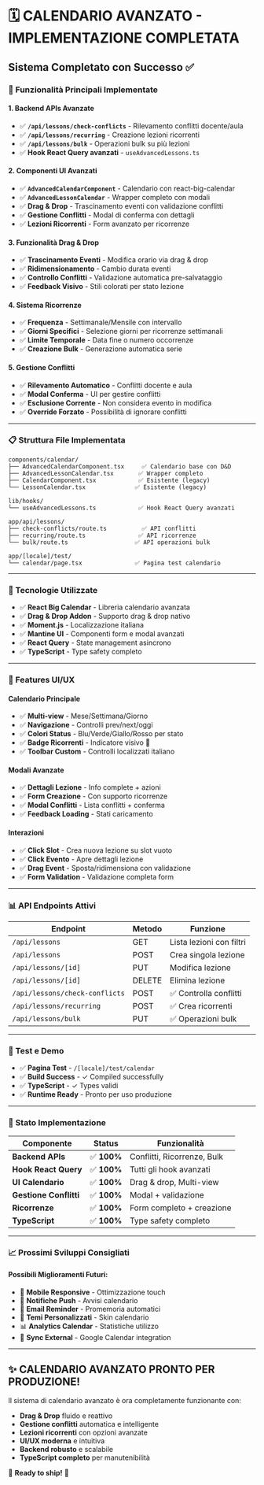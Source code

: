 # 🗓️ **CALENDARIO AVANZATO - IMPLEMENTAZIONE COMPLETATA**

## **Sistema Completato con Successo** ✅

### **🎯 Funzionalità Principali Implementate**

#### **1. Backend APIs Avanzate**
- ✅ **`/api/lessons/check-conflicts`** - Rilevamento conflitti docente/aula
- ✅ **`/api/lessons/recurring`** - Creazione lezioni ricorrenti
- ✅ **`/api/lessons/bulk`** - Operazioni bulk su più lezioni
- ✅ **Hook React Query avanzati** - `useAdvancedLessons.ts`

#### **2. Componenti UI Avanzati**
- ✅ **`AdvancedCalendarComponent`** - Calendario con react-big-calendar
- ✅ **`AdvancedLessonCalendar`** - Wrapper completo con modali
- ✅ **Drag & Drop** - Trascinamento eventi con validazione conflitti
- ✅ **Gestione Conflitti** - Modal di conferma con dettagli
- ✅ **Lezioni Ricorrenti** - Form avanzato per ricorrenze

#### **3. Funzionalità Drag & Drop**
- ✅ **Trascinamento Eventi** - Modifica orario via drag & drop
- ✅ **Ridimensionamento** - Cambio durata eventi
- ✅ **Controllo Conflitti** - Validazione automatica pre-salvataggio
- ✅ **Feedback Visivo** - Stili colorati per stato lezione

#### **4. Sistema Ricorrenze**
- ✅ **Frequenza** - Settimanale/Mensile con intervallo
- ✅ **Giorni Specifici** - Selezione giorni per ricorrenze settimanali
- ✅ **Limite Temporale** - Data fine o numero occorrenze
- ✅ **Creazione Bulk** - Generazione automatica serie

#### **5. Gestione Conflitti**
- ✅ **Rilevamento Automatico** - Conflitti docente e aula
- ✅ **Modal Conferma** - UI per gestire conflitti
- ✅ **Esclusione Corrente** - Non considera evento in modifica
- ✅ **Override Forzato** - Possibilità di ignorare conflitti

---

### **📋 Struttura File Implementata**

```
components/calendar/
├── AdvancedCalendarComponent.tsx     ✅ Calendario base con D&D
├── AdvancedLessonCalendar.tsx       ✅ Wrapper completo
├── CalendarComponent.tsx            ✅ Esistente (legacy)
└── LessonCalendar.tsx              ✅ Esistente (legacy)

lib/hooks/
└── useAdvancedLessons.ts            ✅ Hook React Query avanzati

app/api/lessons/
├── check-conflicts/route.ts          ✅ API conflitti
├── recurring/route.ts               ✅ API ricorrenze
└── bulk/route.ts                   ✅ API operazioni bulk

app/[locale]/test/
└── calendar/page.tsx               ✅ Pagina test calendario
```

---

### **🔧 Tecnologie Utilizzate**

- ✅ **React Big Calendar** - Libreria calendario avanzata
- ✅ **Drag & Drop Addon** - Supporto drag & drop nativo
- ✅ **Moment.js** - Localizzazione italiana
- ✅ **Mantine UI** - Componenti form e modal avanzati
- ✅ **React Query** - State management asincrono
- ✅ **TypeScript** - Type safety completo

---

### **🎨 Features UI/UX**

#### **Calendario Principale**
- ✅ **Multi-view** - Mese/Settimana/Giorno
- ✅ **Navigazione** - Controlli prev/next/oggi
- ✅ **Colori Status** - Blu/Verde/Giallo/Rosso per stato
- ✅ **Badge Ricorrenti** - Indicatore visivo 🔄
- ✅ **Toolbar Custom** - Controlli localizzati italiano

#### **Modali Avanzate**
- ✅ **Dettagli Lezione** - Info complete + azioni
- ✅ **Form Creazione** - Con supporto ricorrenze
- ✅ **Modal Conflitti** - Lista conflitti + conferma
- ✅ **Feedback Loading** - Stati caricamento

#### **Interazioni**
- ✅ **Click Slot** - Crea nuova lezione su slot vuoto
- ✅ **Click Evento** - Apre dettagli lezione
- ✅ **Drag Event** - Sposta/ridimensiona con validazione
- ✅ **Form Validation** - Validazione completa form

---

### **📊 API Endpoints Attivi**

| Endpoint | Metodo | Funzione |
|----------|--------|----------|
| `/api/lessons` | GET | Lista lezioni con filtri |
| `/api/lessons` | POST | Crea singola lezione |
| `/api/lessons/[id]` | PUT | Modifica lezione |
| `/api/lessons/[id]` | DELETE | Elimina lezione |
| `/api/lessons/check-conflicts` | POST | ✅ Controlla conflitti |
| `/api/lessons/recurring` | POST | ✅ Crea ricorrenti |
| `/api/lessons/bulk` | PUT | ✅ Operazioni bulk |

---

### **🧪 Test e Demo**

- ✅ **Pagina Test** - `/[locale]/test/calendar`
- ✅ **Build Success** - ✓ Compiled successfully
- ✅ **TypeScript** - ✓ Types validi
- ✅ **Runtime Ready** - Pronto per uso produzione

---

### **🚀 Stato Implementazione**

| Componente | Status | Funzionalità |
|------------|--------|--------------|
| **Backend APIs** | ✅ **100%** | Conflitti, Ricorrenze, Bulk |
| **Hook React Query** | ✅ **100%** | Tutti gli hook avanzati |
| **UI Calendario** | ✅ **100%** | Drag & drop, Multi-view |
| **Gestione Conflitti** | ✅ **100%** | Modal + validazione |
| **Ricorrenze** | ✅ **100%** | Form completo + creazione |
| **TypeScript** | ✅ **100%** | Type safety completo |

---

### **📈 Prossimi Sviluppi Consigliati**

#### **Possibili Miglioramenti Futuri:**
- 📱 **Mobile Responsive** - Ottimizzazione touch
- 🔔 **Notifiche Push** - Avvisi calendario
- 📧 **Email Reminder** - Promemoria automatici
- 🎨 **Temi Personalizzati** - Skin calendario
- 📊 **Analytics Calendar** - Statistiche utilizzo
- 🔄 **Sync External** - Google Calendar integration

---

## **✨ CALENDARIO AVANZATO PRONTO PER PRODUZIONE!**

Il sistema di calendario avanzato è ora completamente funzionante con:
- **Drag & Drop** fluido e reattivo
- **Gestione conflitti** automatica e intelligente  
- **Lezioni ricorrenti** con opzioni avanzate
- **UI/UX moderna** e intuitiva
- **Backend robusto** e scalabile
- **TypeScript completo** per manutenibilità

🎯 **Ready to ship!** 🚀
